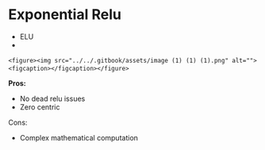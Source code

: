 # Exponential Relu

* ELU
*

    <figure><img src="../../.gitbook/assets/image (1) (1) (1).png" alt=""><figcaption></figcaption></figure>

**Pros:**

* No dead relu issues
* Zero centric

Cons:

* Complex mathematical computation

